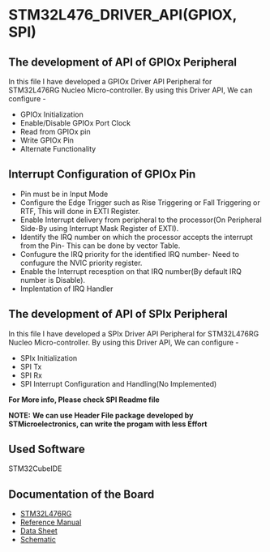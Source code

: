 # STM32L476_DRIVER_API(GPIOX, SPI)
## The development of API of GPIOx Peripheral
In this file I have developed a GPIOx Driver API Peripheral for STM32L476RG Nucleo Micro-controller.
By using this Driver API, We can configure -
* GPIOx Initialization
* Enable/Disable GPIOx Port Clock
* Read from GPIOx pin
* Write GPIOx Pin
* Alternate Functionality

## Interrupt Configuration of GPIOx Pin
* Pin must be in Input Mode
* Configure the Edge Trigger such as Rise Triggering or Fall Triggering or RTF, This will done in EXTI Register.
* Enable Interrupt delivery from peripheral to the processor(On Peripheral Side-By using Interrupt Mask Register of EXTI).
* Identify the IRQ number on which the processor accepts the interrupt from the Pin- This can be done by vector Table.
* Confugure the IRQ priority for the identified IRQ number- Need to confugure the NVIC priority register.
* Enable the Interrupt recesption on that IRQ number(By default IRQ number is Disable).
* Implentation of IRQ Handler


## The development of API of SPIx Peripheral
In this file I have developed a SPIx Driver API Peripheral for STM32L476RG Nucleo Micro-controller.
By using this Driver API, We can configure -
* SPIx Initialization
* SPI Tx
* SPI Rx
* SPI Interrupt Configuration and Handling(No Implemented)

**For More info, Please check SPI Readme file**

**NOTE:**
**We can use Header File package developed by STMicroelectronics, can write the progam with less Effort**

## Used Software 
STM32CubeIDE

## Documentation of the Board
* [STM32L476RG](https://www.st.com/en/microcontrollers-microprocessors/stm32l476rg.html)
* [Reference Manual](https://www.st.com/en/microcontrollers-microprocessors/stm32l476rg.html#documentation)
* [Data Sheet](https://www.st.com/en/microcontrollers-microprocessors/stm32l476rg.html#documentation)
* [Schematic ](https://www.st.com/en/microcontrollers-microprocessors/stm32l476rg.html#cad-resources)
